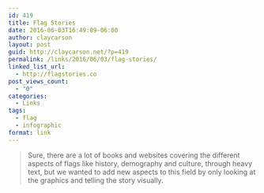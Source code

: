 ```yaml
---
id: 419
title: Flag Stories
date: 2016-06-03T16:49:09-06:00
author: claycarson
layout: post
guid: http://claycarson.net/?p=419
permalink: /links/2016/06/03/flag-stories/
linked_list_url:
  - http://flagstories.co
post_views_count:
  - "0"
categories:
  - Links
tags:
  - flag
  - infographic
format: link
---
```

<blockquote>
  Sure, there are a lot of books and websites covering the different aspects of flags like history, demography and culture, through heavy text, but we wanted to add new aspects to this field by only looking at the graphics and telling the story visually.
</blockquote>